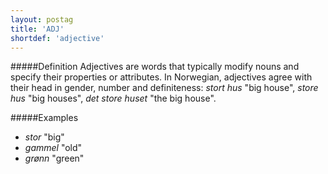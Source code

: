 ```yaml
---
layout: postag
title: 'ADJ'
shortdef: 'adjective'
---
```

#####Definition
Adjectives are words that typically modify nouns and specify their properties or attributes. In Norwegian, adjectives agree with their head in gender, number and definiteness: *stort hus* "big house", *store hus* "big houses", *det store huset* "the big house".

#####Examples
* *stor* "big"
* *gammel* "old"
* *grønn* "green"
<!-- Interlanguage links updated Út zář 29 20:42:52 CEST 2020 -->
